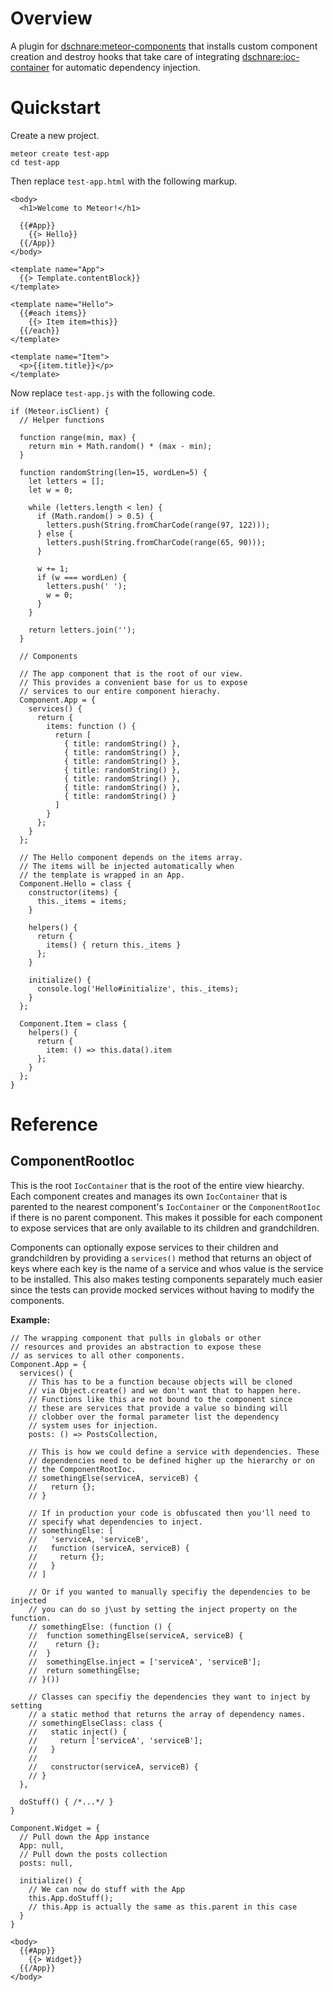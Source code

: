 # Overview

A plugin for [dschnare:meteor-components](https://atmospherejs.com/dschnare/meteor-components) that installs custom component creation and destroy hooks that
take care of integrating [dschnare:ioc-container](https://atmospherejs.com/dschnare/ioc-container) for automatic dependency injection.


# Quickstart

Create a new project.

    meteor create test-app
    cd test-app

Then replace `test-app.html` with the following markup.

    <body>
      <h1>Welcome to Meteor!</h1>

      {{#App}}
        {{> Hello}}
      {{/App}}
    </body>

    <template name="App">
      {{> Template.contentBlock}}
    </template>

    <template name="Hello">
      {{#each items}}
        {{> Item item=this}}
      {{/each}}
    </template>

    <template name="Item">
      <p>{{item.title}}</p>
    </template>

Now replace `test-app.js` with the following code.

    if (Meteor.isClient) {
      // Helper functions

      function range(min, max) {
        return min + Math.random() * (max - min);
      }

      function randomString(len=15, wordLen=5) {
        let letters = [];
        let w = 0;

        while (letters.length < len) {
          if (Math.random() > 0.5) {
            letters.push(String.fromCharCode(range(97, 122)));
          } else {
            letters.push(String.fromCharCode(range(65, 90)));
          }

          w += 1;
          if (w === wordLen) {
            letters.push(' ');
            w = 0;
          }
        }

        return letters.join('');
      }

      // Components

      // The app component that is the root of our view.
      // This provides a convenient base for us to expose
      // services to our entire component hierachy.
      Component.App = {
        services() {
          return {
            items: function () {
              return [
                { title: randomString() },
                { title: randomString() },
                { title: randomString() },
                { title: randomString() },
                { title: randomString() },
                { title: randomString() },
                { title: randomString() }
              ]
            }
          };
        }
      };

      // The Hello component depends on the items array.
      // The items will be injected automatically when
      // the template is wrapped in an App.
      Component.Hello = class {
        constructor(items) {
          this._items = items;
        }

        helpers() {
          return {
            items() { return this._items }
          };
        }

        initialize() {
          console.log('Hello#initialize', this._items);
        }
      };

      Component.Item = class {
        helpers() {
          return {
            item: () => this.data().item
          };
        }
      };
    }


# Reference

## ComponentRootIoc

This is the root `IocContainer` that is the root of the entire view hiearchy.
Each component creates and manages its own `IocContainer` that is parented to
the nearest component's `IocContainer` or the `ComponentRootIoc` if there is no
parent component. This makes it possible for each component to expose services
that are only available to its children and grandchildren.

Components can optionally expose services to their children and grandchildren
by providing a `services()` method that returns an object of keys where each
key is the name of a service and whos value is the service to be installed.
This also makes testing components separately much easier since the tests can
provide mocked services without having to modify the components.

**Example:**

    // The wrapping component that pulls in globals or other
    // resources and provides an abstraction to expose these
    // as services to all other components.
    Component.App = {
      services() {
        // This has to be a function because objects will be cloned
        // via Object.create() and we don't want that to happen here.
        // Functions like this are not bound to the component since
        // these are services that provide a value so binding will
        // clobber over the formal parameter list the dependency
        // system uses for injection.
        posts: () => PostsCollection,

        // This is how we could define a service with dependencies. These
        // dependencies need to be defined higher up the hierarchy or on
        // the ComponentRootIoc.
        // somethingElse(serviceA, serviceB) {
        //   return {};
        // }

        // If in production your code is obfuscated then you'll need to
        // specify what dependencies to inject.
        // somethingElse: [
        //   'serviceA, 'serviceB',
        //   function (serviceA, serviceB) {
        //     return {};
        //   }
        // ]

        // Or if you wanted to manually specifiy the dependencies to be injected
        // you can do so j\ust by setting the inject property on the function.
        // somethingElse: (function () {
        //  function somethingElse(serviceA, serviceB) {
        //    return {};
        //  }
        //  somethingElse.inject = ['serviceA', 'serviceB'];
        //  return somethingElse;
        // }())

        // Classes can specifiy the dependencies they want to inject by setting
        // a static method that returns the array of dependency names.
        // somethingElseClass: class {
        //   static inject() {
        //     return ['serviceA', 'serviceB'];
        //   }
        //
        //   constructor(serviceA, serviceB) {
        // }
      },

      doStuff() { /*...*/ }
    }

    Component.Widget = {
      // Pull down the App instance
      App: null,
      // Pull down the posts collection
      posts: null,

      initialize() {
        // We can now do stuff with the App
        this.App.doStuff();
        // this.App is actually the same as this.parent in this case
      }
    }

    <body>
      {{#App}}
        {{> Widget}}
      {{/App}}
    </body>